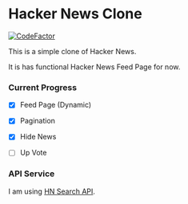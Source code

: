 
# Hacker News Clone

<a href="https://www.codefactor.io/repository/github/vishaldhiman28/hacker_news_clone"><img src="https://www.codefactor.io/repository/github/vishaldhiman28/hacker_news_clone/badge" alt="CodeFactor" /></a>

This is a simple clone of Hacker News. 
 
It is has functional Hacker News Feed Page for now.
 
 
### Current Progress
* [x] Feed Page (Dynamic)
* [x] Pagination
* [x] Hide News
* [ ] Up Vote


### API Service 
I am using <a href="https://hn.algolia.com/api">HN Search API</a>.

